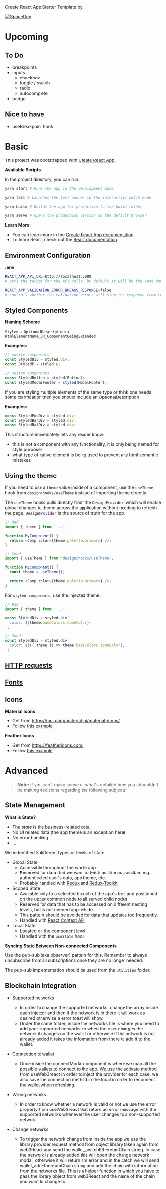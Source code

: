 Create React App Starter Template by:

[![SpaceDev](https://uploads-ssl.webflow.com/61e097dd988731696768be21/62042f55a072ef02ab1d11a2_logo%20del%20mismo%20taman%CC%83o%20que%20el%20texto.svg)](https://www.spacedev.io/)

# Upcoming

## To Do

- breakpoints
- inputs
  - checkbox
  - toggle / switch
  - radio
  - autocomplete
- badge

## Nice to have

- useBreakpoint hook

# Basic

This project was bootstrapped with [Create React App](https://github.com/facebook/create-react-app).

**Available Scripts:**

In the project directory, you can run:

```bash
yarn start # Runs the app in the development mode

yarn test # Launches the test runner in the interactive watch mode

yarn build # Builds the app for production to the build folder

yarn serve # Opens the production version on the default browser
```

**Learn More:**

- You can learn more in the [Create React App documentation](https://facebook.github.io/create-react-app/docs/getting-started).
- To learn React, check out the [React documentation](https://reactjs.org/).

## Environment Configuration

**.env**

```bash
REACT_APP_API_URL=http://localhost:5000
# sets the target for the API calls, by default it will be the same domain in which the app is loaded

REACT_APP_VALIDATION_ERROR_BREAKS_RESPONSE=false
# controls whether the validation errors will stop the response from reaching the request point
```

## Styled Components

**Naming Scheme**

`Styled` + `OptionalDescription` + `HtmlElementName_OR_ComponentBeingExtended`

**Examples:**

```typescript
// navite components
const StyledDiv = styled.div;
const StyledP = styled.p;
```

```typescript
// custom components
const StyledButton = styled(Button);
const StyledModalFooter = styled(ModalFooter);
```

If you are styling multiple elements of the same type or think one needs some clarification then you should include an OptionalDescription

**Examples:**

```typescript
const StyledFooDiv = styled.div;
const StyledBarDiv = styled.div;
const StyledBatDiv = styled.div;
```

This structure immediately lets any reader know:

- this is not a component with any functionality, it is only being named for style purposes
- what type of native element is being used to prevent any html semantic mistakes

## Using the theme

If you need to use a `theme` value inside of a component, use the `useTheme` hook from `design/hooks/useTheme` instead of importing theme directly.

The `useTheme` hooks pulls directly from the `DesignProvider`, which will enable global changes to theme across the application without needing to refresh the page. `DesignProvider` is the source of truth for the app.

```typescript
// Bad
import { theme } from '...';

function MyComponent() {
  return <Comp color={theme.palette.primary} />;
}

// Good
import { useTheme } from 'design/hooks/useTheme';

function MyComponent() {
  const theme = useTheme();

  return <Comp color={theme.palette.primary} />;
}
```

For `styled-components`, use the injected theme:

```typescript
// Bad
import { theme } from '...';

const StyledDiv = styled.div`
  color: ${theme.baseColors.someColor};
`;

// Good
const StyledDiv = styled.div`
  color: ${({ theme }) => theme.baseColors.someColor};
`;
```

## [HTTP requests](./docs/HTTP.md)

## [Fonts](./docs/FONTS.md)

## Icons

**Material Icons**

- Get from https://mui.com/material-ui/material-icons/
- Follow [this example](./src/examples/components/main-content/Catalog/Icons/icons/ClipboardIcon.tsx)

**Feather Icons**

- Get from https://feathericons.com/
- Follow [this example](./src/examples/components/main-content/Catalog/Icons/icons/NotificationIcon.tsx)

# Advanced

> **Note:** if you can't make sense of what's detailed here you shouoldn't be making decisions regarding the following subjects

## State Management

**What is State?**

- The _state_ is the business-related data.
- No UI related data (the app theme is an exception here)
- No error handling
- ...

We indentified 3 different types or levels of state

- Global State
  - Accessible throughout the whole app
  - Reserved for data that we want to fetch as little as possible. e.g.: authenticated user's data, app theme, etc.
  - Probably handled with [Redux](https://redux.js.org/) and [Redux-Toolkit](https://redux-toolkit.js.org/)
- Scoped State
  - Available only to a selected branch of the app's tree and positioned on the upper common node to all served child nodes
  - Reserved for data that has to be accessed on different nesting levels, but is not needed app-whide.
  - This pattern should be avoided for data that updates too frequently.
  - Handled with [React Context API](https://reactjs.org/docs/context.html)
- Local State
  - Located on the component level
  - Handled with the `useState` hook

**Syncing State Between Non-connected Components**

Use the pub-sub (aka observer) pattern for this. Remember to always unsubscribe from all subscriptions once they are no longer needed.

The pub-sub implementation should be used from the `utilities` folder.

## Blockchain Integration

- Supported networks

  - In order to change the supported networks, change the array inside each injector and then if the network is in there it will work as desired otherwise a error toast will show.
  - Under the same folder, inside the networks file is where you need to add your supported networks so when the user changes the network it changes on the wallet or otherwise if the network is not already added it takes the information from there to add it to the wallet.

- Connection to wallet

  - Once inside the connectModal component is where we map all the possible wallets to connect to the app. We use the activate method from useWeb3react in order to inject the provider for each case, we also save the connection method in the local in order to reconnect the wallet when refreshing.

- Wrong networks

  - In order to know whether a network is valid or not we use the error property from useWeb3react that return an error message with the supported networks whenever the user changes to a non-supported netwok.

- Change networks

  - To trigger the network change from inside the app we use the library.provider.request method from object library taken again from web3React and send the wallet_switchEthereumChain string. In case the network is already added this will open the change network modal, otherwise it will return am error and in the catch we will send wallet_addEthereumChain string and add the chain with information from the networks file. This is a helper function in which you have to pass the library object from web3React and the name of the chain you want to change to
